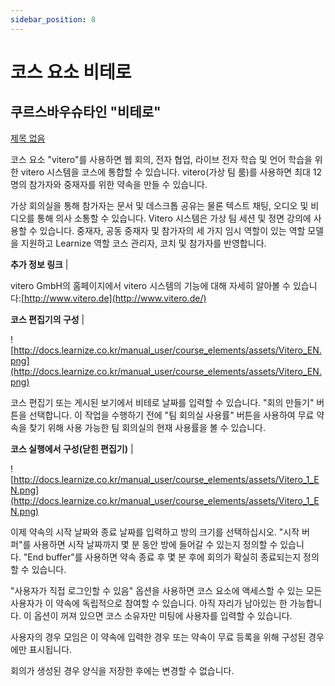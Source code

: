 ```yaml
---
sidebar_position: 8
---
```


# 코스 요소 비테로

## 쿠르스바우슈타인 "비테로"

[제목 없음](http://www.notion.so/5cb5a861f8ed49d489037c45cd77b934)

코스 요소 "vitero"를 사용하면 웹 회의, 전자 협업, 라이브 전자 학습 및 언어 학습을 위한 vitero 시스템을 코스에 통합할 수 있습니다. vitero(가상 팀 룸)를 사용하면 최대 12명의 참가자와 중재자를 위한 약속을 만들 수 있습니다.

가상 회의실을 통해 참가자는 문서 및 데스크톱 공유는 물론 텍스트 채팅, 오디오 및 비디오를 통해 의사 소통할 수 있습니다. Vitero 시스템은 가상 팀 세션 및 정면 강의에 사용할 수 있습니다. 중재자, 공동 중재자 및 참가자의 세 가지 임시 역할이 있는 역할 모델을 지원하고 Learnize 역할 코스 관리자, 코치 및 참가자를 반영합니다.

**추가 정보 링크** |

vitero GmbH의 홈페이지에서 vitero 시스템의 기능에 대해 자세히 알아볼 수 있습니다:[http://www.vitero.de](http://www.vitero.de/)

**코스 편집기의 구성** |

![http://docs.learnize.co.kr/manual_user/course_elements/assets/Vitero_EN.png](http://docs.learnize.co.kr/manual_user/course_elements/assets/Vitero_EN.png)

코스 편집기 또는 게시된 보기에서 비테로 날짜를 입력할 수 있습니다. "회의 만들기" 버튼을 선택합니다. 이 작업을 수행하기 전에 "팀 회의실 사용률" 버튼을 사용하여 무료 약속을 찾기 위해 사용 가능한 팀 회의실의 현재 사용률을 볼 수 있습니다.

**코스 실행에서 구성(닫힌 편집기)** |

![http://docs.learnize.co.kr/manual_user/course_elements/assets/Vitero_1_EN.png](http://docs.learnize.co.kr/manual_user/course_elements/assets/Vitero_1_EN.png)

이제 약속의 시작 날짜와 종료 날짜를 입력하고 방의 크기를 선택하십시오. "시작 버퍼"를 사용하면 시작 날짜까지 몇 분 동안 방에 들어갈 수 있는지 정의할 수 있습니다. "End buffer"를 사용하면 약속 종료 후 몇 분 후에 회의가 확실히 종료되는지 정의할 수 있습니다.

"사용자가 직접 로그인할 수 있음" 옵션을 사용하면 코스 요소에 액세스할 수 있는 모든 사용자가 이 약속에 독립적으로 참여할 수 있습니다. 아직 자리가 남아있는 한 가능합니다. 이 옵션이 꺼져 있으면 코스 소유자만 미팅에 사용자를 입력할 수 있습니다.

사용자의 경우 모임은 이 약속에 입력한 경우 또는 약속이 무료 등록을 위해 구성된 경우에만 표시됩니다.

회의가 생성된 경우 양식을 저장한 후에는 변경할 수 없습니다.